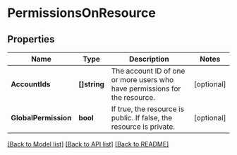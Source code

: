 # PermissionsOnResource

## Properties

Name | Type | Description | Notes
------------ | ------------- | ------------- | -------------
**AccountIds** | **[]string** | The account ID of one or more users who have permissions for the resource. | [optional] 
**GlobalPermission** | **bool** | If true, the resource is public. If false, the resource is private. | [optional] 

[[Back to Model list]](../README.md#documentation-for-models) [[Back to API list]](../README.md#documentation-for-api-endpoints) [[Back to README]](../README.md)



